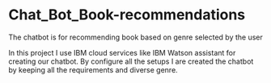 # Chat_Bot_Book-recommendations
The chatbot is for recommending book based on genre selected by the user


In this project I use IBM cloud services like IBM Watson assistant for creating our chatbot. By configure all the setups I are created the chatbot by keeping all the requirements and diverse genre.

